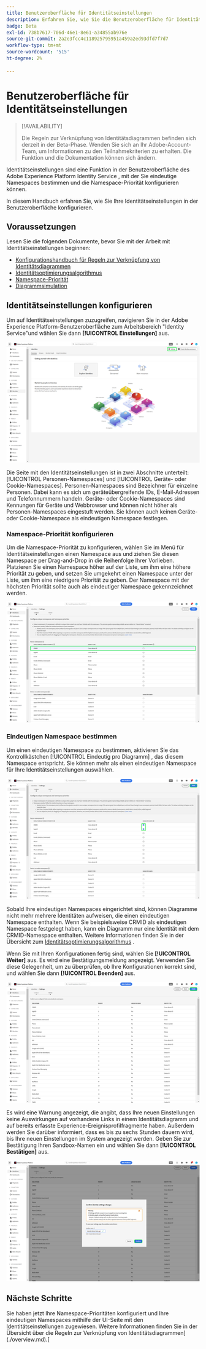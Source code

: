 ```yaml
---
title: Benutzeroberfläche für Identitätseinstellungen
description: Erfahren Sie, wie Sie die Benutzeroberfläche für Identitätseinstellungen verwenden.
badge: Beta
exl-id: 738b7617-706d-46e1-8e61-a34855ab976e
source-git-commit: 2a2e3fcc4c118925795951a459a2ed93dfd7f7d7
workflow-type: tm+mt
source-wordcount: '515'
ht-degree: 2%

---
```


# Benutzeroberfläche für Identitätseinstellungen

>[!AVAILABILITY]
>
>Die Regeln zur Verknüpfung von Identitätsdiagrammen befinden sich derzeit in der Beta-Phase. Wenden Sie sich an Ihr Adobe-Account-Team, um Informationen zu den Teilnahmekriterien zu erhalten. Die Funktion und die Dokumentation können sich ändern.

Identitätseinstellungen sind eine Funktion in der Benutzeroberfläche des Adobe Experience Platform Identity Service , mit der Sie eindeutige Namespaces bestimmen und die Namespace-Priorität konfigurieren können.

In diesem Handbuch erfahren Sie, wie Sie Ihre Identitätseinstellungen in der Benutzeroberfläche konfigurieren.

## Voraussetzungen

Lesen Sie die folgenden Dokumente, bevor Sie mit der Arbeit mit Identitätseinstellungen beginnen:

* [Konfigurationshandbuch für Regeln zur Verknüpfung von Identitätsdiagrammen](./configuration.md)
* [Identitätsoptimierungsalgorithmus](./identity-optimization-algorithm.md)
* [Namespace-Priorität](./namespace-priority.md)
* [Diagrammsimulation](./graph-simulation.md)

## Identitätseinstellungen konfigurieren

Um auf Identitätseinstellungen zuzugreifen, navigieren Sie in der Adobe Experience Platform-Benutzeroberfläche zum Arbeitsbereich &quot;Identity Service&quot;und wählen Sie dann **[!UICONTROL Einstellungen]** aus.

![Die ausgewählte Schaltfläche für die Identitätseinstellungen.](../images/rules/identities-ui.png)

Die Seite mit den Identitätseinstellungen ist in zwei Abschnitte unterteilt: [!UICONTROL Personen-Namespaces] und [!UICONTROL Geräte- oder Cookie-Namespaces]. Personen-Namespaces sind Bezeichner für einzelne Personen. Dabei kann es sich um geräteübergreifende IDs, E-Mail-Adressen und Telefonnummern handeln. Geräte- oder Cookie-Namespaces sind Kennungen für Geräte und Webbrowser und können nicht höher als Personen-Namespaces eingestuft werden. Sie können auch keinen Geräte- oder Cookie-Namespace als eindeutigen Namespace festlegen.

### Namespace-Priorität konfigurieren

Um die Namespace-Priorität zu konfigurieren, wählen Sie im Menü für Identitätseinstellungen einen Namespace aus und ziehen Sie diesen Namespace per Drag-and-Drop in die Reihenfolge Ihrer Vorlieben. Platzieren Sie einen Namespace höher auf der Liste, um ihm eine höhere Priorität zu geben, und setzen Sie umgekehrt einen Namespace unter der Liste, um ihm eine niedrigere Priorität zu geben. Der Namespace mit der höchsten Priorität sollte auch als eindeutiger Namespace gekennzeichnet werden.

![Der Arbeitsbereich für Identitätseinstellungen mit einem Personen-Namespace hervorgehoben.](../images/rules/namespace-priority.png)

### Eindeutigen Namespace bestimmen

Um einen eindeutigen Namespace zu bestimmen, aktivieren Sie das Kontrollkästchen [!UICONTROL Eindeutig pro Diagramm] , das diesem Namespace entspricht. Sie können mehr als einen eindeutigen Namespace für Ihre Identitätseinstellungen auswählen.

![Zwei Namespaces wurden ausgewählt und als eindeutig definiert.](../images/rules/unique-namespace.png)

Sobald Ihre eindeutigen Namespaces eingerichtet sind, können Diagramme nicht mehr mehrere Identitäten aufweisen, die einen eindeutigen Namespace enthalten. Wenn Sie beispielsweise CRMID als eindeutigen Namespace festgelegt haben, kann ein Diagramm nur eine Identität mit dem CRMID-Namespace enthalten. Weitere Informationen finden Sie in der Übersicht zum [Identitätsoptimierungsalgorithmus](./identity-optimization-algorithm.md#unique-namespace) .

Wenn Sie mit Ihren Konfigurationen fertig sind, wählen Sie **[!UICONTROL Weiter]** aus. Es wird eine Bestätigungsmeldung angezeigt. Verwenden Sie diese Gelegenheit, um zu überprüfen, ob Ihre Konfigurationen korrekt sind, und wählen Sie dann **[!UICONTROL Beenden]** aus.

![Die Überprüfungsseite mit hervorgehobenem Abschluss.](../images/rules/finish.png)

Es wird eine Warnung angezeigt, die angibt, dass Ihre neuen Einstellungen keine Auswirkungen auf vorhandene Links in einem Identitätsdiagramm und auf bereits erfasste Experience-Ereignisprofilfragmente haben. Außerdem werden Sie darüber informiert, dass es bis zu sechs Stunden dauern wird, bis Ihre neuen Einstellungen im System angezeigt werden. Geben Sie zur Bestätigung Ihren Sandbox-Namen ein und wählen Sie dann **[!UICONTROL Bestätigen]** aus.

![Das Bestätigungsfenster, das eine Warnung über eine sechsstündige Verzögerung anzeigt, bevor Konfigurationen verarbeitet werden.](../images/rules/confirm-settings.png)

## Nächste Schritte

Sie haben jetzt Ihre Namespace-Prioritäten konfiguriert und Ihre eindeutigen Namespaces mithilfe der UI-Seite mit den Identitätseinstellungen zugewiesen. Weitere Informationen finden Sie in der Übersicht über die Regeln zur Verknüpfung von Identitätsdiagrammen](./overview.md).[
